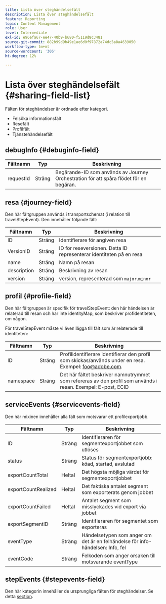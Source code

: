 ```yaml
---
title: Lista över steghändelsefält
description: Lista över steghändelsefält
feature: Reporting
topic: Content Management
role: User
level: Intermediate
exl-id: e96efa67-ee47-40b9-b680-f5119d8c3481
source-git-commit: 882b99d9b49e1ae6d0f97872a74dc5a8a4639050
workflow-type: tm+mt
source-wordcount: '306'
ht-degree: 12%

---
```


# Lista över steghändelsefält {#sharing-field-list}

Fälten för steghändelser är ordnade efter kategori.

* Felsöka informationsfält
* Resefält
* Profilfält
* Tjänstehändelsefält

## debugInfo {#debuginfo-field}

| Fältnamn | Typ | Beskrivning |
|---|---|------------|
| requestId | Sträng | Begärande-ID som används av Journey Orchestration för att spåra flödet för en begäran. |

## resa {#journey-field}

Den här fältgruppen används i transportschemat (i relation till travelStepEvent). Den innehåller följande fält:

| Fältnamn | Typ | Beskrivning |
|---|---|------------|
| ID | Sträng | Identifierare för angiven resa |
| VersionID | Sträng | ID för reseversionen. Detta ID representerar identiteten på en resa |
| name | Sträng | Namn på resan |
| description | Sträng | Beskrivning av resan |
| version | Sträng | version, representerad som `major`.`minor` |

## profil {#profile-field}

Den här fältgruppen är specifik för travelStepEvent: den här händelsen är relaterad till resan och har inte identityMap, som beskriver profidentiteten, om någon.

För travelStepEvent måste vi även lägga till fält som är relaterade till identiteten:

| Fältnamn | Typ | Beskrivning |
|---|---|------------|
| ID | Sträng | Profilidentifierare identifierar den profil som skickas/används under en resa. Exempel: foo@adobe.com. |
| namespace | Sträng | Det här fältet beskriver namnutrymmet som refereras av den profil som används i resan. Exempel: E-post, ECID |

## serviceEvents {#servicevents-field}

Den här mixinen innehåller alla fält som motsvarar ett profilexportjobb.

| Fältnamn | Typ | Beskrivning |
|---|---|------------|
| ID | Sträng | Identifieraren för segmentexportjobbet som utlöses |
| status | Sträng | Status för segmentexportjobb: köad, startad, avslutad |
| exportCountTotal | Heltal | Det högsta möjliga värdet för segmentexportjobbet |
| exportCountRealized | Heltal | Det faktiska antalet segment som exporterats genom jobbet |
| exportCountFailed | Heltal | Antalet segment som misslyckades vid export via jobbet |
| exportSegmentID | Sträng | Identifieraren för segmentet som exporteras |
| eventType | Sträng | Händelsetypen som anger om det är en felhändelse för info-händelsen: Info, fel |
| eventCode | Sträng | Felkoden som anger orsaken till motsvarande eventType |

## stepEvents {#stepevents-field}

Den här kategorin innehåller de ursprungliga fälten för steghändelser. Se detta [section](../reports/sharing-legacy-fields.md).
